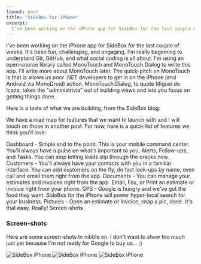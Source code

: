 ```yaml
---
layout: post
title: "SideBox for iPhone"
excerpt:
  I've been working on the iPhone app for SideBox for the last couple of weeks. It's been fun, challenging, and engaging. I'm really beginning to understand Git, GitHub, and what social coding is all about. I'm using an open-source library called MonoTouch and MonoTouch.Dialog to write this app. I'll write more about MonoTouch later. The quick-pitch on MonoTouch is that is allows us poor .NET developers to get in on the iPhone (and Android via MonoDroid) action. MonoTouch.Dialog, to quote Miguel de Icaza, takes the "administrivia" out of building views and lets you focus on getting things done.
---
```


I've been working on the iPhone app for SideBox for the last couple of weeks. It's been fun, challenging, and engaging. I'm really beginning to understand Git, GitHub, and what social coding is all about. I'm using an open-source library called MonoTouch and MonoTouch.Dialog to write this app. I'll write more about MonoTouch later. The quick-pitch on MonoTouch is that is allows us poor .NET developers to get in on the iPhone (and Android via MonoDroid) action. MonoTouch.Dialog, to quote Miguel de Icaza, takes the "administrivia" out of building views and lets you focus on getting things done.

Here is a taste of what we are building, from the SideBox blog:

We have a road map for features that we want to launch with and I will touch on those in another post. For now, here is a quick-list of features we think you'll love:

Dashboard - Simple and to the point. This is your mobile command center. You'll always have a pulse on what's important to you; Alerts, Follow-ups, and Tasks. You can stop letting leads slip through the cracks now. 
Customers - You'll always have your contacts with you in a familiar interface. You can add customers on the fly, do fast look-ups by name, even call and email them right from the app.
Documents - You can manage your estimates and invoices right from the app. Email, Fax, or Print an estimate or invoice right from your phone.
GPS - Google is hungry and we've got the food they want. SideBox for the iPhone will power hyper-local search for your business.
Pictures - Open an estimate or invoice, snap a pic, done. It's that easy. Really!
Screen-shots

<h3>Screen-shots</h3>
<p>Here are some screen-shots to nibble on. I don't want to show too much just yet because I'm not ready for Google to buy us... ;)</p>
<p><img src="http://cdn.sidebox.com/images/iphone_dashboard.png" alt="SideBox iPhone" /> <img src="http://cdn.sidebox.com/images/iphone_customers.png" alt="SideBox iPhone" /> <img src="http://cdn.sidebox.com/images/iphone_newcustomer.png" alt="SideBox iPhone" /></p>